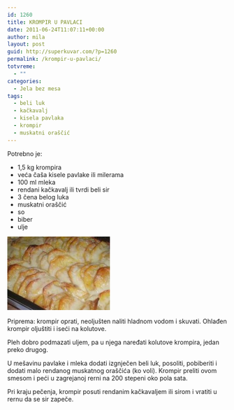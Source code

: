 ```yaml
---
id: 1260
title: KROMPIR U PAVLACI
date: 2011-06-24T11:07:11+00:00
author: mila
layout: post
guid: http://superkuvar.com/?p=1260
permalink: /krompir-u-pavlaci/
totvreme:
  - ""
categories:
  - Jela bez mesa
tags:
  - beli luk
  - kačkavalj
  - kisela pavlaka
  - krompir
  - muskatni oraščić
---
```

Potrebno je:

  * 1,5 kg krompira
  * veća čaša kisele pavlake ili milerama
  * 100 ml mleka
  * rendani kačkavalj ili tvrdi beli sir
  * 3 čena belog luka
  * muskatni oraščić
  * so
  * biber
  * ulje

<img class="alignnone size-full wp-image-1261" title="krompirupavlaci" src="/wp-content/uploads/2011/06/krompirupavlaci-e1308913609213.jpg" alt="" width="235" height="168" /> 

Priprema: krompir oprati, neoljušten naliti hladnom vodom i skuvati. Ohlađen krompir oljuštiti i iseći na kolutove.

Pleh dobro podmazati uljem, pa u njega naređati kolutove krompira, jedan preko drugog.

U mešavinu pavlake i mleka dodati izgnječen beli luk, posoliti, pobiberiti i dodati malo rendanog muskatnog oraščića (ko voli). Krompir preliti ovom smesom i peći u zagrejanoj rerni na 200 stepeni oko pola sata.

Pri kraju pečenja, krompir posuti rendanim kačkavaljem ili sirom i vratiti u rernu da se sir zapeče.